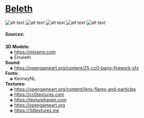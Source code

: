# [Beleth](https://en.wikipedia.org/wiki/Beleth)
![alt text](https://media.githubusercontent.com/media/Emaleth-BSE/Beleth/master/extra/screenshots/Screenshot_01.png)
![alt text](https://media.githubusercontent.com/media/Emaleth-BSE/Beleth/master/extra/screenshots/Screenshot_02.png)
![alt text](https://media.githubusercontent.com/media/Emaleth-BSE/Beleth/master/extra/screenshots/Screenshot_03.png)
![alt text](https://media.githubusercontent.com/media/Emaleth-BSE/Beleth/master/extra/screenshots/Screenshot_04.png)
![alt text](https://media.githubusercontent.com/media/Emaleth-BSE/Beleth/master/extra/screenshots/Screenshot_05.png)

##### Sources:
**3D Models:**  
&emsp;◈ https://mixamo.com  
&emsp;◈ Emaleth  
**Sound:**  
&emsp;◈ https://opengameart.org/content/25-cc0-bang-firework-sfx  
**Fonts:**  
&emsp;◈ KenneyNL  
**Textures:**  
&emsp;◈ https://opengameart.org/content/lens-flares-and-particles  
&emsp;◈ https://cc0textures.com  
&emsp;◈ https://texturehaven.com  
&emsp;◈ https://opengameart.org  
&emsp;◈ https://3dtextures.me  



